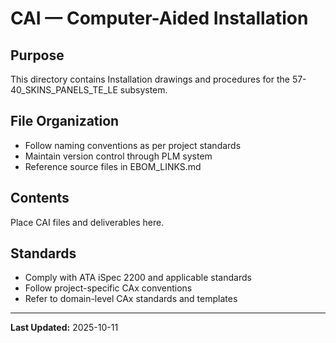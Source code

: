 # CAI — Computer-Aided Installation

## Purpose

This directory contains Installation drawings and procedures for the 57-40_SKINS_PANELS_TE_LE subsystem.

## File Organization

- Follow naming conventions as per project standards
- Maintain version control through PLM system
- Reference source files in EBOM_LINKS.md

## Contents

Place CAI files and deliverables here.

## Standards

- Comply with ATA iSpec 2200 and applicable standards
- Follow project-specific CAx conventions
- Refer to domain-level CAx standards and templates

---

**Last Updated:** 2025-10-11
